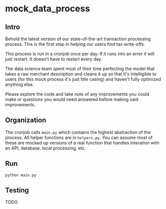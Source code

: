 # mock_data_process

## Intro

Behold the latest version of our state-of-the-art transaction processing process. This is the first step in helping our users find tax write-offs.

This process is run in a cronjob once per day. If it runs into an error it will just restart. It doesn't have to restart every day.

The data science team spent most of their time perfecting the model that takes a raw merchant description and cleans it up so that it's intelligible to users (for this mock process it's just title casing) and haven't fully optimized anything else.

Please explore the code and take note of any improvements you could make or questions you would need answered before making said improvements.

## Organization

The cronjob calls `main.py` which contains the highest abstraction of the process. All helper functions are in `helpers.py`. You can assume most of these are mocked up versions of a real function that handles interation with an API, database, local processing, etc.

## Run

```
python main.py
```

## Testing
TODO


